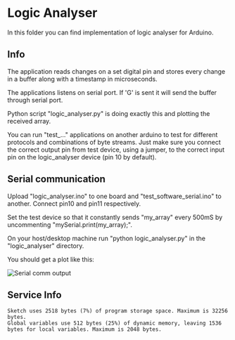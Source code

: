 # Logic Analyser

In this folder you can find implementation of logic analyser for Arduino.

## Info

The application reads changes on a set digital pin and stores every change in 
a buffer along with a timestamp in microseconds.

The applications listens on serial port. If 'G' is sent it will send the
buffer through serial port.

Python script "logic_analyser.py" is doing exactly this and plotting
the received array.

You can run "test_..." applications on another arduino to test for different protocols
and combinations of byte streams. Just make sure you connect the correct output pin
from test device, using a jumper, to the correct input pin on the logic_analyser device
(pin 10 by default).

## Serial communication

Upload "logic_analyser.ino" to one board and "test_software_serial.ino" to another.
Connect pin10 and pin11 respectively.

Set the test device so that it constantly sends "my_array" every 500mS by uncommenting 
"mySerial.print(my_array);".

On your host/desktop machine run "python logic_analyser.py" in the "logic_analyser" 
directory.

You should get a plot like this:

![Serial comm output](../resources/serial_plot_my_array.jpg?raw=true "Serial plot: my_array")


## Service Info

```
Sketch uses 2518 bytes (7%) of program storage space. Maximum is 32256 bytes.
Global variables use 512 bytes (25%) of dynamic memory, leaving 1536 bytes for local variables. Maximum is 2048 bytes.
```